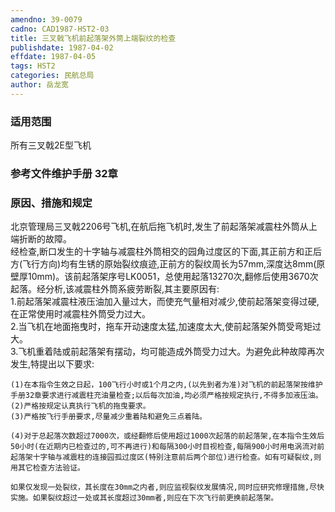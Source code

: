 ```yaml
---
amendno: 39-0079  
cadno: CAD1987-HST2-03  
title: 三叉戟飞机前起落架外筒上端裂纹的检查  
publishdate: 1987-04-02  
effdate: 1987-04-05  
tags: HST2  
categories: 民航总局  
author: 岳龙宽  
---
```

  
### 适用范围  
所有三叉戟2E型飞机  
  
<!--more-->  
### 参考文件维护手册 32章  
  
### 原因、措施和规定  
北京管理局三叉戟2206号飞机,在航后拖飞机时,发生了前起落架减震柱外筒从上端折断的故障。  
    经检查,断口发生的十字轴与减震柱外筒相交的园角过度区的下面,其正前方和正后方(飞行方向)均有生锈的原始裂纹痕迹,正前方的裂纹周长为57mm,深度达8mm(原壁厚10mm)。该前起落架序号LK0051，总使用起落13270次,翻修后使用3670次起落。经分析,该减震柱外筒系疲劳断裂,其主要原因有:  
    1.前起落架减震柱液压油加入量过大，而使充气量相对减少,使前起落架变得过硬,在正常使用时减震柱外筒受力过大。  
    2.当飞机在地面拖曳时，拖车开动速度太猛,加速度太大,使前起落架外筒受弯矩过大。  
    3.飞机重着陆或前起落架有摆动，均可能造成外筒受力过大。为避免此种故障再次发生,特提出以下要求:  
  
  
    (1)在本指令生效之日起，100飞行小时或1个月之内,(以先到者为准)对飞机的前起落架按维护手册32章要求进行减震柱充油量检查;以后每次加油,均必须严格按规定执行,不得多加液压油。  
    (2)严格按规定认真执行飞机的拖曳要求。  
    (3)严格按飞行手册要求,尽量减少重着陆和避免三点着陆。  
  
    (4)对于总起落次数超过7000次，或经翻修后使用超过1000次起落的前起落架,在本指令生效后50小时(在近期内已检查过的,可不再进行)和每隔300小时目视检查,每隔900小时用电涡流对前起落架十字轴与减震柱的连接园孤过度区(特别注意前后两个部位)进行检查。如有可疑裂纹,则用其它检查方法验证。  
  
    如果仅发现一处裂纹，其长度在30mm之内者,则应监视裂纹发展情况,同时应研究修理措施,尽快实施。如果裂纹超过一处或其长度超过30mm者,则应在下次飞行前更换前起落架。  
